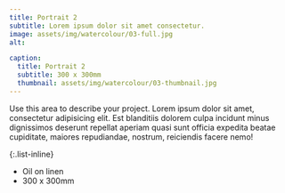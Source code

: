 ```yaml
---
title: Portrait 2
subtitle: Lorem ipsum dolor sit amet consectetur.
image: assets/img/watercolour/03-full.jpg
alt: 

caption:
  title: Portrait 2
  subtitle: 300 x 300mm
  thumbnail: assets/img/watercolour/03-thumbnail.jpg
---
```

Use this area to describe your project. Lorem ipsum dolor sit amet, consectetur adipisicing elit. Est blanditiis dolorem culpa incidunt minus dignissimos deserunt repellat aperiam quasi sunt officia expedita beatae cupiditate, maiores repudiandae, nostrum, reiciendis facere nemo!

{:.list-inline}
- Oil on linen
- 300 x 300mm


